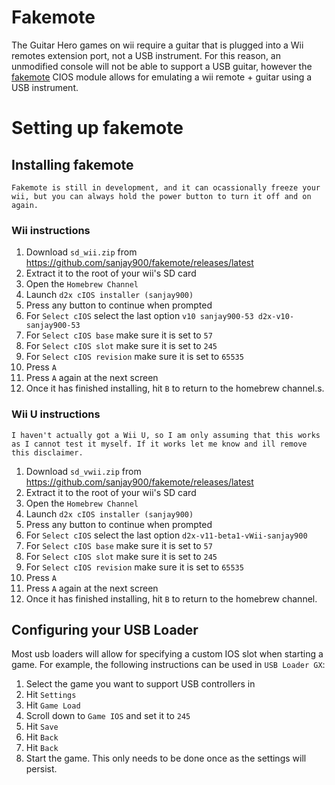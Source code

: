# Fakemote
The Guitar Hero games on wii require a guitar that is plugged into a Wii remotes extension port, not a USB instrument.
For this reason, an unmodified console will not be able to support a USB guitar, however the [fakemote](https://github.com/sanjay900/fakemote) CIOS module allows for emulating a wii remote + guitar using a USB instrument.

# Setting up fakemote

## Installing fakemote
 ```danger
Fakemote is still in development, and it can ocassionally freeze your wii, but you can always hold the power button to turn it off and on again.
```
### Wii instructions
1. Download `sd_wii.zip` from https://github.com/sanjay900/fakemote/releases/latest
2. Extract it to the root of your wii's SD card
3. Open the `Homebrew Channel`
4. Launch `d2x cIOS installer (sanjay900)`
5. Press any button to continue when prompted
6. For `Select cIOS` select the last option `v10 sanjay900-53 d2x-v10-sanjay900-53`
7. For `Select cIOS base` make sure it is set to `57`
8. For `Select cIOS slot` make sure it is set to `245`
9. For `Select cIOS revision` make sure it is set to `65535`
10. Press `A`
11. Press `A` again at the next screen
12. Once it has finished installing, hit `B` to return to the homebrew channel.s.

### Wii U instructions
```danger
I haven't actually got a Wii U, so I am only assuming that this works as I cannot test it myself. If it works let me know and ill remove this disclaimer.
```
1. Download `sd_vwii.zip` from https://github.com/sanjay900/fakemote/releases/latest
2. Extract it to the root of your wii's SD card
3. Open the `Homebrew Channel`
4. Launch `d2x cIOS installer (sanjay900)`
5. Press any button to continue when prompted
6. For `Select cIOS` select the last option `d2x-v11-beta1-vWii-sanjay900`
7. For `Select cIOS base` make sure it is set to `57`
8. For `Select cIOS slot` make sure it is set to `245`
9. For `Select cIOS revision` make sure it is set to `65535`
10. Press `A`
11. Press `A` again at the next screen
12. Once it has finished installing, hit `B` to return to the homebrew channel.

## Configuring your USB Loader
Most usb loaders will allow for specifying a custom IOS slot when starting a game. For example, the following instructions can be used in `USB Loader GX`:
1. Select the game you want to support USB controllers in
2. Hit `Settings`
3. Hit `Game Load`
4. Scroll down to `Game IOS` and set it to `245`
5. Hit `Save`
6. Hit `Back`
7. Hit `Back`
8. Start the game. This only needs to be done once as the settings will persist.